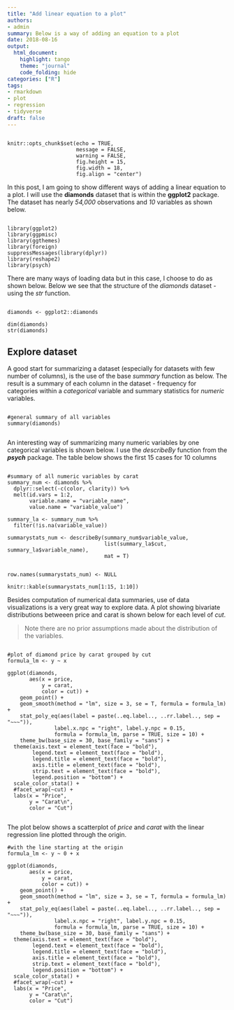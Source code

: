 ```yaml
---
title: "Add linear equation to a plot"
authors:
- admin
summary: Below is a way of adding an equation to a plot
date: 2018-08-16
output: 
  html_document:
    highlight: tango
    theme: "journal"
    code_folding: hide
categories: ["R"]
tags: 
- rmarkdown
- plot
- regression
- tidyverse
draft: false
---
```


```{r setup, include=FALSE}

knitr::opts_chunk$set(echo = TRUE,
                      message = FALSE,
                      warning = FALSE,
                      fig.height = 15,
                      fig.width = 18,
                      fig.align = "center")

```

In this post, I am going to show different ways of adding a linear equation to a plot. I will use 
the **diamonds** dataset that is within the **ggplot2** package.
The dataset has nearly _54,000_ observations and _10_ variables as shown below.

```{r Load libraries}

library(ggplot2)
library(ggpmisc)
library(ggthemes)
library(foreign)
suppressMessages(library(dplyr))
library(reshape2)
library(psych)

```

There are many ways of loading data but in this case, I choose to do as shown below. Below we see that
the structure of the _diamonds_ dataset - using the _str_ function.
```{r Load data}

diamonds <- ggplot2::diamonds

dim(diamonds)
str(diamonds)

```


## Explore dataset

A good start for summarizing a dataset (especially for datasets with few number of columns), is the 
use of the base _summary_ function as below. The result is a summary of each column in the dataset -
frequency for categories within a _categorical_ variable and summary statistics for _numeric_ variables. 

```{r explore data}

#general summary of all variables
summary(diamonds)


```

An interesting way of summarizing many numeric variables by one categorical variables is shown below.
I use the _describeBy_ function from the **_psych_** package. The table below shows the first 15 cases
for 10 columns

```{r summary of numeric variables by carat}

#summary of all numeric variables by carat
summary_num <- diamonds %>%
  dplyr::select(-c(color, clarity)) %>%
  melt(id.vars = 1:2,
       variable.name = "variable_name",
       value.name = "variable_value")

summary_la <- summary_num %>%
  filter(!is.na(variable_value))

summarystats_num <- describeBy(summary_num$variable_value,
                               list(summary_la$cut, summary_la$variable_name),
                               mat = T)


row.names(summarystats_num) <- NULL

knitr::kable(summarystats_num[1:15, 1:10])

```

Besides computation of numerical data summaries, use of data visualizations is a very great way 
to explore data. A plot showing bivariate distributions betweeen price and carat is shown below for 
each level of _cut_.

> Note there are no prior assumptions made about the distribution of the variables.

```{r plot 1}

#plot of diamond price by carat grouped by cut
formula_lm <- y ~ x

ggplot(diamonds,
       aes(x = price,
           y = carat,
           color = cut)) +
    geom_point() +
    geom_smooth(method = "lm", size = 3, se = T, formula = formula_lm) +
    stat_poly_eq(aes(label = paste(..eq.label.., ..rr.label.., sep = "~~~")), 
               label.x.npc = "right", label.y.npc = 0.15,
               formula = formula_lm, parse = TRUE, size = 10) +
    theme_bw(base_size = 30, base_family = "sans") +
  theme(axis.text = element_text(face = "bold"),
        legend.text = element_text(face = "bold"),
        legend.title = element_text(face = "bold"),
        axis.title = element_text(face = "bold"),
        strip.text = element_text(face = "bold"),
        legend.position = "bottom") +
  scale_color_stata() +
  #facet_wrap(~cut) +
  labs(x = "Price",
       y = "Carat\n",
       color = "Cut")


```


The plot below shows a scatterplot of _price_ and _carat_ with the linear regression line plotted 
through the origin.

```{r plot 2}
#with the line starting at the origin
formula_lm <- y ~ 0 + x

ggplot(diamonds,
       aes(x = price,
           y = carat,
           color = cut)) +
    geom_point() +
    geom_smooth(method = "lm", size = 3, se = T, formula = formula_lm) +
    stat_poly_eq(aes(label = paste(..eq.label.., ..rr.label.., sep = "~~~")), 
               label.x.npc = "right", label.y.npc = 0.15,
               formula = formula_lm, parse = TRUE, size = 10) +
    theme_bw(base_size = 30, base_family = "sans") +
  theme(axis.text = element_text(face = "bold"),
        legend.text = element_text(face = "bold"),
        legend.title = element_text(face = "bold"),
        axis.title = element_text(face = "bold"),
        strip.text = element_text(face = "bold"),
        legend.position = "bottom") +
  scale_color_stata() +
  #facet_wrap(~cut) +
  labs(x = "Price",
       y = "Carat\n",
       color = "Cut")


```
